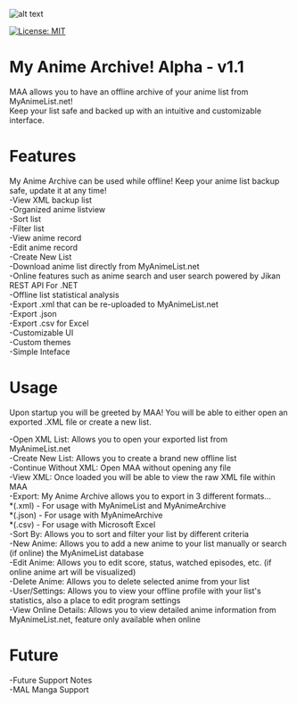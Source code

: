![alt text](https://i.imgur.com/XG83qib.png)

[![License: MIT](https://img.shields.io/badge/License-MIT-blue.svg)](https://opensource.org/licenses/MIT)

# My Anime Archive! Alpha - v1.1
MAA allows you to have an offline archive of your anime list from MyAnimeList.net!<br/>
Keep your list safe and backed up with an intuitive and customizable interface.<br/>

# Features
My Anime Archive can be used while offline! Keep your anime list backup safe, update it at any time!<br/>
-View XML backup list<br/>
-Organized anime listview<br/>
-Sort list<br/>
-Filter list<br/>
-View anime record<br/>
-Edit anime record<br/>
-Create New List<br/>
-Download anime list directly from MyAnimeList.net<br/>
-Online features such as anime search and user search powered by Jikan REST API For .NET<br/>
-Offline list statistical analysis <br/>
-Export .xml that can be re-uploaded to MyAnimeList.net<br/>
-Export .json<br/>
-Export .csv for Excel<br/>
-Customizable UI<br/>
-Custom themes<br/>
-Simple Inteface<br/>

# Usage
Upon startup you will be greeted by MAA!  You will be able to either open an exported .XML file or create a new list.<br/>

-Open XML List: Allows you to open your exported list from MyAnimeList.net<br/>
-Create New List: Allows you to create a brand new offline list<br/>
-Continue Without XML: Open MAA without opening any file<br/>
-View XML: Once loaded you will be able to view the raw XML file within MAA<br/>
-Export: My Anime Archive allows you to export in 3 different formats...<br/>
*(.xml) - For usage with MyAnimeList and MyAnimeArchive<br/>
*(.json) - For usage with MyAnimeArchive<br/>
*(.csv) - For usage with Microsoft Excel<br/>
-Sort By: Allows you to sort and filter your list by different criteria<br/>
-New Anime: Allows you to add a new anime to your list manually or search (if online) the MyAnimeList database<br/>
-Edit Anime:  Allows you to edit score, status, watched episodes, etc. (if online anime art will be visualized)<br/>
-Delete Anime: Allows you to delete selected anime from your list<br/>
-User/Settings: Allows you to view your offline profile with your list's statistics, also a place to edit program settings<br/>
-View Online Details: Allows you to view detailed anime information from MyAnimeList.net, feature only available when online<br/>


# Future

-Future Support Notes<br/>
-MAL Manga Support<br/>
